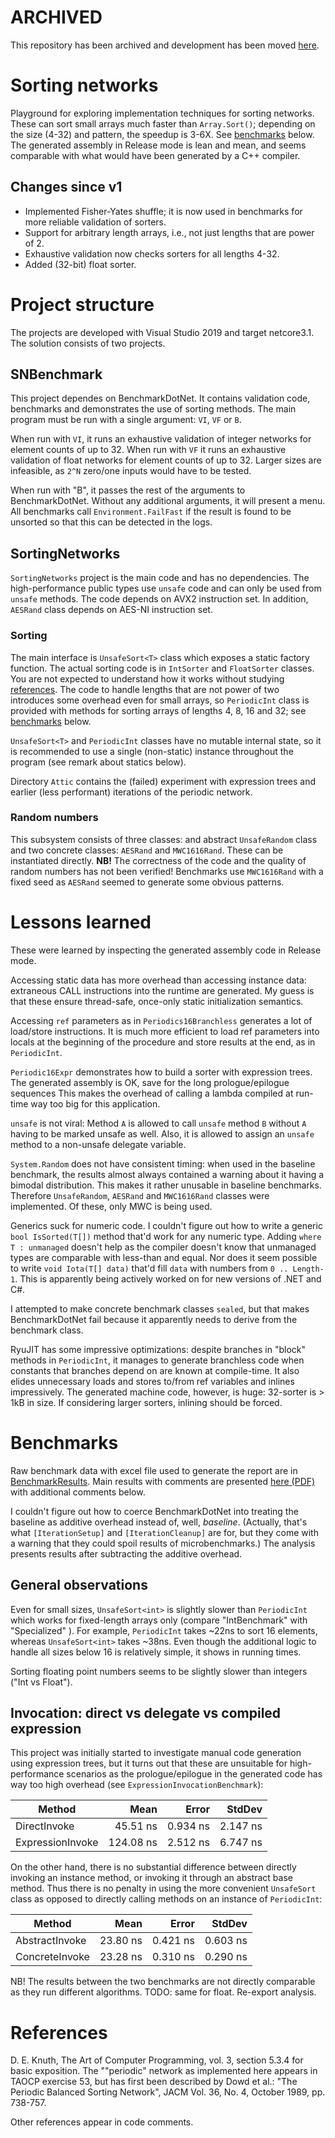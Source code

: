 # ARCHIVED

This repository has been archived and development has been moved [here](https://github.com/zvrba/Podaga).

# Sorting networks

Playground for exploring implementation techniques for sorting networks.  These can sort small arrays much faster
than `Array.Sort()`; depending on the size (4-32) and pattern, the speedup is 3-6X. See [benchmarks](#benchmarks) below.
The generated assembly in Release mode is lean and mean, and seems comparable with what would have been generated by
a C++ compiler.

## Changes since v1

- Implemented Fisher-Yates shuffle; it is now used in benchmarks for more reliable validation of sorters.
- Support for arbitrary length arrays, i.e., not just lengths that are power of 2.
- Exhaustive validation now checks sorters for all lengths 4-32.
- Added (32-bit) float sorter.

# Project structure

The projects are developed with Visual Studio 2019 and target netcore3.1.  The solution consists of two projects.

## SNBenchmark

This project dependes on BenchmarkDotNet. It contains validation code, benchmarks and demonstrates the use of sorting methods.
The main program must be run with a single argument: `VI`, `VF` or `B`. 

When run with `VI`, it runs an exhaustive validation of integer networks for element counts of up to 32.  When run with `VF`
it runs an exhaustive validation of float networks for element counts of up to 32.  Larger sizes are infeasible, as `2^N`
zero/one inputs would have to be tested.

When run with "B", it passes the rest of the arguments to BenchmarkDotNet.  Without any additional arguments, it will present a menu.
All benchmarks call `Environment.FailFast` if the result is found to be unsorted so that this can be detected in the logs.

## SortingNetworks

`SortingNetworks` project is the main code and has no dependencies.  The high-performance public types use `unsafe`
code and can only be used from `unsafe` methods.  The code depends on AVX2 instruction set.  In addition, `AESRand`
class depends on AES-NI instruction set.  

### Sorting

The main interface is `UnsafeSort<T>` class which exposes a static factory function.  The actual sorting code is in
`IntSorter` and `FloatSorter` classes.  You are not expected to understand how it works without studying [references](#references).
The code to handle lengths that are not power of two introduces some overhead even for small arrays, so `PeriodicInt` class is
provided with methods for sorting arrays of lengths 4, 8, 16 and 32; see [benchmarks](#benchmarks) below.

`UnsafeSort<T>` and `PeriodicInt` classes have no mutable internal state, so it is recommended to use a single (non-static) instance
throughout the program (see remark about statics below).

Directory `Attic` contains the (failed) experiment with expression trees and earlier (less performant) iterations of the
periodic network.

### Random numbers

This subsystem consists of three classes: and abstract `UnsafeRandom` class and two concrete classes: `AESRand` and `MWC1616Rand`.
These can be instantiated directly.  **NB!** The correctness of the code and the quality of random numbers has not been verified!
Benchmarks use `MWC1616Rand` with a fixed seed as `AESRand` seemed to generate some obvious patterns.

# Lessons learned
These were learned by inspecting the generated assembly code in Release mode.

Accessing static data has more overhead than accessing instance data: extraneous CALL instructions into the runtime
are generated.  My guess is that these ensure thread-safe, once-only static initialization semantics.

Accessing `ref` parameters as in `Periodics16Branchless` generates a lot of load/store instructions.
It is much more efficient to load ref parameters into locals at the beginning of the procedure and store
results at the end, as in `PeriodicInt`.

`Periodic16Expr` demonstrates how to build a sorter with expression trees.  The generated assembly is OK,
save for the long prologue/epilogue sequences  This makes the overhead of calling a lambda compiled at run-time
way too big for this application.

`unsafe` is not viral: Method `A` is allowed to call `unsafe` method `B` without `A` having to be marked
unsafe as well.  Also, it is allowed to assign an `unsafe` method to a non-unsafe delegate variable.

`System.Random` does not have consistent timing: when used in the baseline benchmark, the results almost always
contained a warning about it having a bimodal distribution.  This makes it rather unusable in baseline benchmarks.
Therefore `UnsafeRandom`, `AESRand` and `MWC1616Rand` classes were implemented.  Of these, only MWC is being used.

Generics suck for numeric code.  I couldn't figure out how to write a generic `bool IsSorted(T[])` method that'd
work for any numeric type.  Adding `where T : unmanaged` doesn't help as the compiler doesn't know that unmanaged
types are comparable with less-than and equal.  Nor does it seem possible to write `void Iota(T[] data)` that'd
fill `data` with numbers from `0 .. Length-1`. This is apparently being actively worked on for new versions
of .NET and C#.

I attempted to make concrete benchmark classes `sealed`, but that makes BenchmarkDotNet fail because it apparently
needs to derive from the benchmark class.

RyuJIT has some impressive optimizations: despite branches in "block" methods in `PeriodicInt`, it manages to generate
branchless code when constants that branches depend on are known at compile-time.  It also elides unnecessary loads and
stores to/from ref variables and inlines impressively.  The generated machine code, however, is huge: 32-sorter is > 1kB
in size.  If considering larger sorters, inlining should be forced.

# Benchmarks

Raw benchmark data with excel file used to generate the report are in [BenchmarkResults](BenchmarkResults).  Main results
 with comments are presented [here (PDF)](BenchmarkResults/Analysis.pdf) with additional comments below.

I couldn't figure out how to coerce BenchmarkDotNet into treating the baseline as additive overhead instead of, well, _baseline_.
(Actually, that's what `[IterationSetup]` and `[IterationCleanup]` are for, but they come with a warning that they could spoil results
of microbenchmarks.)  The analysis presents results after subtracting the additive overhead.

## General observations

Even for small sizes, `UnsafeSort<int>` is slightly slower than `PeriodicInt` which works for fixed-length arrays only
(compare "IntBenchmark" with "Specialized" ).  For example, `PeriodicInt` takes ~22ns to sort 16 elements, whereas
`UnsafeSort<int>` takes ~38ns.  Even though the additional logic to handle all sizes below 16 is relatively simple, it
shows in running times.

Sorting floating point numbers seems to be slightly slower than integers ("Int vs Float").  

## Invocation: direct vs delegate vs compiled expression

This project was initially started to investigate manual code generation using expression trees, but it turns out that
these are unsuitable for high-performance scenarios as the prologue/epilogue in the generated code has way too high overhead
(see `ExpressionInvocationBenchmark`):

|           Method |      Mean |    Error |   StdDev |
|----------------- |----------:|---------:|---------:|
|     DirectInvoke |  45.51 ns | 0.934 ns | 2.147 ns |
| ExpressionInvoke | 124.08 ns | 2.512 ns | 6.747 ns |

On the other hand, there is no substantial difference between directly invoking an instance method, or invoking it through an
abstract base method.  Thus there is no penalty in using the more convenient `UnsafeSort` class as opposed to directly calling
methods on an instance of `PeriodicInt`:


|         Method |     Mean |    Error |   StdDev |
|--------------- |---------:|---------:|---------:|
| AbstractInvoke | 23.80 ns | 0.421 ns | 0.603 ns |
| ConcreteInvoke | 23.28 ns | 0.310 ns | 0.290 ns |

NB! The results between the two benchmarks are not directly comparable as they run different algorithms.
TODO: same for float.  Re-export analysis.

# References

D. E. Knuth, The Art of Computer Programming, vol. 3, section 5.3.4 for basic exposition. The ""periodic" network as
implemented here appears in TAOCP exercise 53, but has first been described by Dowd et al.: "The Periodic Balanced Sorting
Network", JACM Vol. 36, No. 4, October 1989, pp. 738-757.

Other references appear in code comments.
